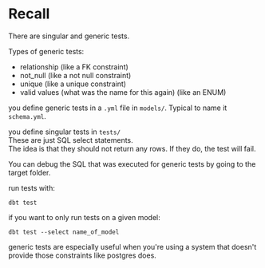 # Recall

There are singular and generic tests.

Types of generic tests:
- relationship (like a FK constraint)
- not_null (like a not null constraint)
- unique (like a unique constraint)
- valid values (what was the name for this again) (like an ENUM)

you define generic tests in a `.yml` file in `models/`. Typical to name it `schema.yml`.  

you define singular tests in `tests/`  
These are just SQL select statements.  
The idea is that they should not return any rows. If they do, the test will fail.  

You can debug the SQL that was executed for generic tests by going to the target folder.  

run tests with:

```
dbt test
```

if you want to only run tests on a given model:
```
dbt test --select name_of_model
```

generic tests are especially useful when you're using a system that doesn't provide those constraints like postgres does.  

